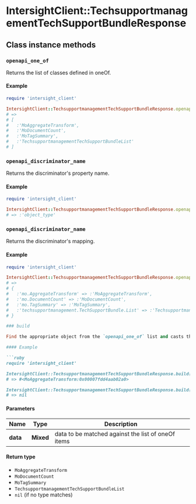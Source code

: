 # IntersightClient::TechsupportmanagementTechSupportBundleResponse

## Class instance methods

### `openapi_one_of`

Returns the list of classes defined in oneOf.

#### Example

```ruby
require 'intersight_client'

IntersightClient::TechsupportmanagementTechSupportBundleResponse.openapi_one_of
# =>
# [
#   :'MoAggregateTransform',
#   :'MoDocumentCount',
#   :'MoTagSummary',
#   :'TechsupportmanagementTechSupportBundleList'
# ]
```

### `openapi_discriminator_name`

Returns the discriminator's property name.

#### Example

```ruby
require 'intersight_client'

IntersightClient::TechsupportmanagementTechSupportBundleResponse.openapi_discriminator_name
# => :'object_type'
```

### `openapi_discriminator_name`

Returns the discriminator's mapping.

#### Example

```ruby
require 'intersight_client'

IntersightClient::TechsupportmanagementTechSupportBundleResponse.openapi_discriminator_mapping
# =>
# {
#   :'mo.AggregateTransform' => :'MoAggregateTransform',
#   :'mo.DocumentCount' => :'MoDocumentCount',
#   :'mo.TagSummary' => :'MoTagSummary',
#   :'techsupportmanagement.TechSupportBundle.List' => :'TechsupportmanagementTechSupportBundleList'
# }

### build

Find the appropriate object from the `openapi_one_of` list and casts the data into it.

#### Example

```ruby
require 'intersight_client'

IntersightClient::TechsupportmanagementTechSupportBundleResponse.build(data)
# => #<MoAggregateTransform:0x00007fdd4aab02a0>

IntersightClient::TechsupportmanagementTechSupportBundleResponse.build(data_that_doesnt_match)
# => nil
```

#### Parameters

| Name | Type | Description |
| ---- | ---- | ----------- |
| **data** | **Mixed** | data to be matched against the list of oneOf items |

#### Return type

- `MoAggregateTransform`
- `MoDocumentCount`
- `MoTagSummary`
- `TechsupportmanagementTechSupportBundleList`
- `nil` (if no type matches)

